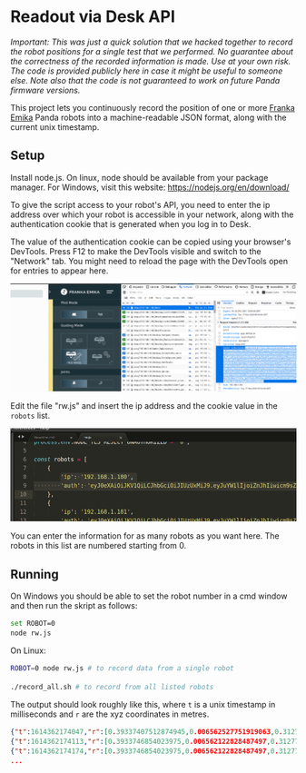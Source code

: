 # Readout via Desk API

*Important: This was just a quick solution that we hacked together to record the robot positions for a single test that we performed. No guarantee about the correctness of the recorded information is made. Use at your own risk. The code is provided publicly here in case it might be useful to someone else. Note also that the code is not guaranteed to work on future Panda firmware versions.*

This project lets you continuously record the position of one or more [Franka Emika](https://www.franka.de/) Panda robots into a machine-readable JSON format, along with the current unix timestamp.

## Setup

Install node.js. On linux, node should be available from your package manager. For Windows, visit this website: https://nodejs.org/en/download/

To give the script access to your robot's API, you need to enter the ip address over which your robot is accessible in your network, along with the authentication cookie that is generated when you log in to Desk.

The value of the authentication cookie can be copied using your browser's DevTools. Press F12 to make the DevTools visible and switch to the "Network" tab. You might need to reload the page with the DevTools open for entries to appear here.

![Copy the cookie value using Firefox](img/cookie_firefox.png)

Edit the file "rw.js" and insert the ip address and the cookie value in the `robots` list.

![Paste the cookie in rw.js](img/paste_cookie.png)

You can enter the information for as many robots as you want here. The robots in this list are numbered starting from 0.

## Running

On Windows you should be able to set the robot number in a cmd window and then run the skript as follows:

```bash
set ROBOT=0
node rw.js
```

On Linux:

```bash
ROBOT=0 node rw.js # to record data from a single robot

./record_all.sh # to record from all listed robots
```

The output should look roughly like this, where `t` is a unix timestamp in milliseconds and `r` are the xyz coordinates in metres.

```json
{"t":1614362174047,"r":[0.39337407512874945,0.006562527751919063,0.31277178781395826]}
{"t":1614362174113,"r":[0.3933746854023975,0.006562122828487497,0.31277300679385944]}
{"t":1614362174174,"r":[0.3933746854023975,0.006562122828487497,0.31277300679385944]}
...
```
